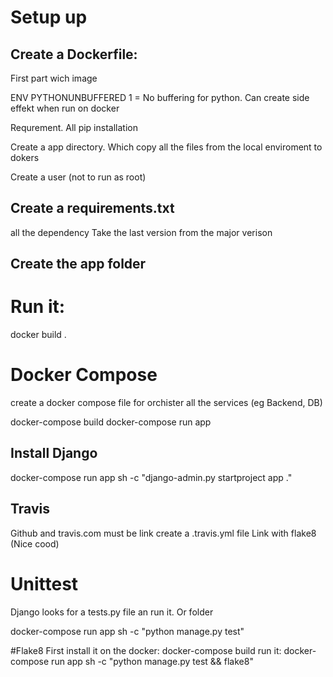 # Setup up
## Create a Dockerfile:
First part wich image

ENV PYTHONUNBUFFERED 1
= No buffering for python. Can create side effekt when run on docker

Requrement. All pip installation

Create a app directory. Which copy all the files from the local enviroment to dokers

Create a user (not to run as root)

## Create a requirements.txt
all the dependency
Take the last version from the major verison

## Create the app folder

# Run it:
docker build .


# Docker Compose
create a docker compose file for orchister all the services (eg Backend, DB)

docker-compose build
docker-compose run app

## Install Django
docker-compose run app sh -c "django-admin.py startproject app ." 

## Travis
Github and travis.com must be link
create a .travis.yml file
Link with flake8 (Nice cood) 

# Unittest
Django looks for a tests.py file an run it. Or folder

docker-compose run app sh -c "python manage.py test"

#Flake8
First install it on the docker: docker-compose build
run it: docker-compose run app sh -c "python manage.py test && flake8" 
